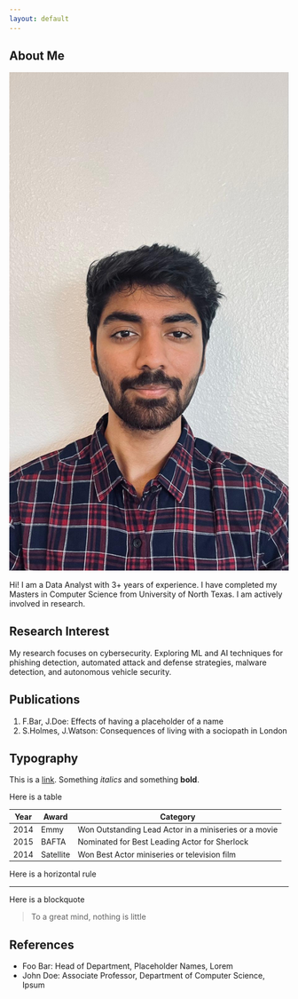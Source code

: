 ```yaml
---
layout: default
---
```


## About Me

<img class="profile-picture" src="sherlock.jpg">

Hi! I am a Data Analyst with 3+ years of experience. I have completed my Masters in Computer Science from University of North Texas. I am actively involved in research.

## Research Interest

My research focuses on cybersecurity. Exploring ML and AI techniques for phishing detection, automated attack and defense strategies, malware detection, and autonomous vehicle security.

## Publications

1. F.Bar, J.Doe: Effects of having a placeholder of a name
2. S.Holmes, J.Watson: Consequences of living with a sociopath in London

## Typography

This is a [link](http://google.com). Something *italics* and something **bold**.

Here is a table

Year | Award | Category
-----|-------|--------
2014 | Emmy  | Won Outstanding Lead Actor in a miniseries or a movie
2015 | BAFTA | Nominated for Best Leading Actor for Sherlock
2014 | Satellite | Won Best Actor miniseries or television film

Here is a horizontal rule

---

Here is a blockquote

> To a great mind, nothing is little

## References

* Foo Bar: Head of Department, Placeholder Names, Lorem
* John Doe: Associate Professor, Department of Computer Science, Ipsum
